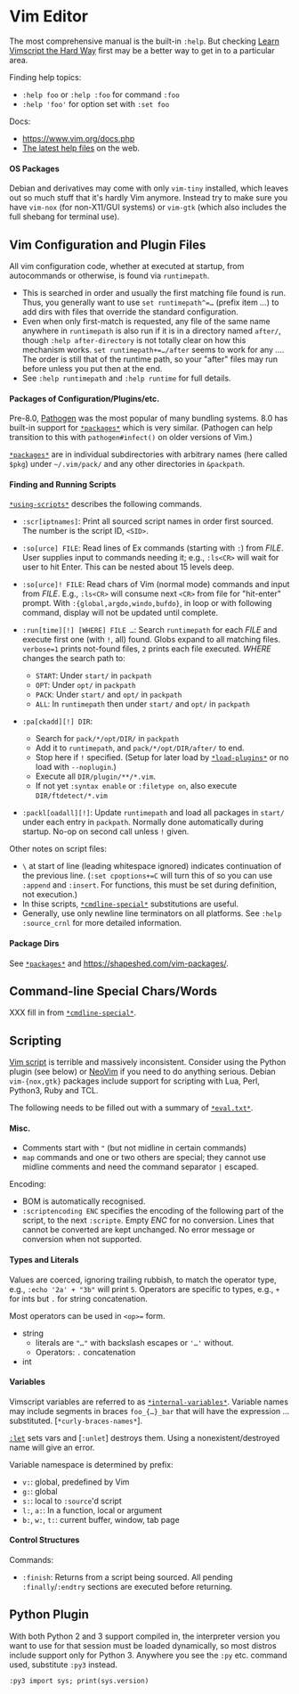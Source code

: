 Vim Editor
==========

The most comprehensive manual is the built-in `:help`. But checking
[Learn Vimscript the Hard Way][hardway] first may be a better way to
get in to a particular area.

Finding help topics:
- `:help foo` or `:help :foo` for command `:foo`
- `:help 'foo'` for option set with `:set foo`

Docs:
- <https://www.vim.org/docs.php>
- [The latest help files][:help] on the web.

#### OS Packages

Debian and derivatives may come with only `vim-tiny` installed, which
leaves out so much stuff that it's hardly Vim anymore. Instead try to
make sure you have `vim-nox` (for non-X11/GUI systems) or `vim-gtk`
(which also includes the full shebang for terminal use).


Vim Configuration and Plugin Files
----------------------------------

All vim configuration code, whether at executed at startup, from
autocommands or otherwise, is found via `runtimepath`.
- This is searched in order and usually the first matching file found is
  run. Thus, you generally want to use `set runtimepath^=…` (prefix item
  _…_) to add dirs with files that override the standard configuration.
- Even when only first-match is requested, any file of the same name
  anywhere in `runtimepath` is also run if it is in a directory named
  `after/`, though `:help after-directory` is not totally clear on how this
  mechanism works. `set runtimepath+=…/after` seems to work for any _…._
  The order is still that of the runtime path, so your "after" files may
  run before unless you put then at the end.
- See `:help runtimepath` and `:help runtime` for full details.

#### Packages of Configuration/Plugins/etc.

Pre-8.0, [Pathogen] was the most popular of many bundling systems. 8.0
has built-in support for [`*packages*`] which is very similar.
(Pathogen can help transition to this with `pathogen#infect()` on
older versions of Vim.)

[`*packages*`] are in individual subdirectories with arbitrary names
(here called `$pkg`) under `~/.vim/pack/` and any other directories in
`&packpath`.

#### Finding and Running Scripts

[`*using-scripts*`] describes the following commands.

- `:scr[iptnames]`: Print all sourced script names in order first sourced.
  The number is the script ID, `<SID>`.

- `:so[urce] FILE`: Read lines of Ex commands (starting with `:`) from
  _FILE_. User supplies input to commands needing it; e.g., `:ls<CR>`
  will wait for user to hit Enter. This can be nested about 15 levels deep.

- `:so[urce]! FILE`: Read chars of Vim (normal mode) commands and input
  from _FILE_. E.g., `:ls<CR>` will consume next `<CR>` from file for
  "hit-enter" prompt. With `:{global,argdo,windo,bufdo}`, in loop or with
  following command, display will not be updated until complete.

- `:run[time][!] [WHERE] FILE …`: Search `runtimepath` for each _FILE_ and
  execute first one (with `!`, all) found. Globs expand to all matching
  files. `verbose=1` prints not-found files, `2` prints each file executed.
  _WHERE_ changes the search path to:
  - `START`: Under `start/` in `packpath`
  - `OPT`: Under `opt/` in `packpath`
  - `PACK`: Under `start/` and `opt/` in `packpath`
  - `ALL`: In `runtimepath` then under `start/` and `opt/` in `packpath`

- `:pa[ckadd][!] DIR`:
  - Search for `pack/*/opt/DIR/` in `packpath`
  - Add it to `runtimepath`, and `pack/*/opt/DIR/after/` to end.
  - Stop here if `!` specified. (Setup for later load by [`*load-plugins*`]
    or no load with `--noplugin`.)
  - Execute all `DIR/plugin/**/*.vim`.
  - If not yet `:syntax enable` or `:filetype on`, also execute
    `DIR/ftdetect/*.vim`

- `:packl[oadall][!]`: Update `runtimepath` and load all packages in
  `start/` under each entry in `packpath`. Normally done automatically
  during startup. No-op on second call unless `!` given.

Other notes on script files:

- `\` at start of line (leading whitespace ignored) indicates
  continuation of the previous line. (`:set cpoptions+=C` will turn
  this of so you can use `:append` and `:insert`. For functions, this
  must be set during definition, not execution.)
- In thise scripts, [`*cmdline-special*`] substitutions are useful.
- Generally, use only newline line terminators on all platforms. See
  `:help :source_crnl` for more detailed information.

#### Package Dirs

See [`*packages*`] and <https://shapeshed.com/vim-packages/>.


Command-line Special Chars/Words
--------------------------------

XXX fill in from [`*cmdline-special*`].


Scripting
---------

[Vim script] is terrible and massively inconsistent. Consider using
the Python plugin (see below) or [NeoVim] if you need to do anything
serious. Debian `vim-{nox,gtk}` packages include support for scripting
with Lua, Perl, Python3, Ruby and TCL.

The following needs to be filled out with a summary of [`*eval.txt*`].

#### Misc.

- Comments start with `"` (but not midline in certain commands)
- `map` commands and one or two others are special; they cannot use
  midline comments and need the command separator `|` escaped.

Encoding:
- BOM is automatically recognised.
- `:scriptencoding ENC` specifies the encoding of the following part of the
  script, to the next `:scripte`. Empty _ENC_ for no conversion. Lines that
  cannot be converted are kept unchanged. No error message or conversion
  when not supported.

#### Types and Literals

Values are coerced, ignoring trailing rubbish, to match the operator
type, e.g., `:echo '2a' + "3b"` will print `5`. Operators are specific
to types, e.g., `+` for ints but `.` for string concatenation.

Most operators can be used in `<op>=` form.

- string
  - literals are `"…"` with backslash escapes or `'…'` without.
  - Operators: `.` concatenation
- int

#### Variables

Vimscript variables are referred to as [`*internal-variables*`].
Variable names may include segments in braces `foo_{…}_bar` that will
have the expression … substituted. [`*curly-braces-names*`].

[`:let`] sets vars and [`:unlet`] destroys them. Using a
nonexistent/destroyed name will give an error.

Variable namespace is determined by prefix:
- `v:`: global, predefined by Vim
- `g:`: global
- `s:`: local to `:source`'d script
- `l:`, `a:`: In a function, local or argument
- `b:`, `w:`, `t:`: current buffer, window, tab page

#### Control Structures

Commands:
- `:finish`: Returns from a script being sourced. All pending
  `:finally`/`:endtry` sections are executed before returning.


Python Plugin
-------------

With both Python 2 and 3 support compiled in, the interpreter version
you want to use for that session must be loaded dynamically, so most
distros include support only for Python 3. Anywhere you see the `:py`
etc. command used, substitute `:py3` instead.

    :py3 import sys; print(sys.version)



<!-------------------------------------------------------------------->
[:help]: https://vimhelp.org/
[NeoVim]: https://neovim.io/
[Pathogen]: https://github.com/tpope/vim-pathogen
[Vim script]: https://en.wikipedia.org/wiki/Vim_(text_editor)#Vim_script
[`*cmdline-special*`]: https://vimhelp.org/cmdline.txt.html#cmdline-special
[`*eval.txt*`]: https://vimhelp.org/eval.txt.html
[`*internal-variables*`]: https://vimhelp.org/eval.txt.html#internal-variables
[`*load-plugins*`]: https://vimhelp.org/starting.txt.html#load-plugins
[`*packages*`]: https://vimhelp.org/repeat.txt.html#packages
[`*using-scripts*`]: https://vimhelp.org/repeat.txt.html#using-scripts
[`:let`]: https://vimhelp.org/eval.txt.html#%3Alet
[hardway]: http://learnvimscriptthehardway.stevelosh.com/

